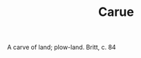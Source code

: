 ---
title: Carue
letter: C
permalink: "/definitions/bld-carue.html"
body: A carve of land; plow-land. Britt, c. 84
published_at: '2018-07-07'
source: Black's Law Dictionary 2nd Ed (1910)
layout: post
---